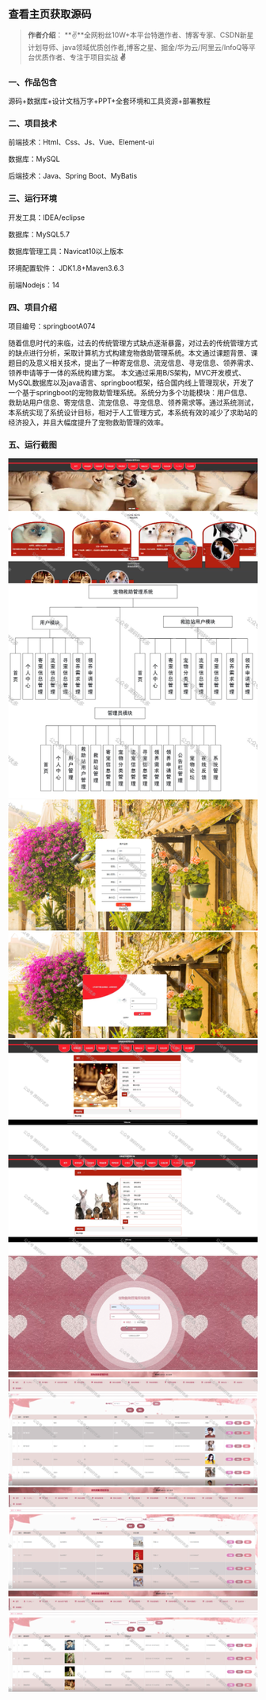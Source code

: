  
## 查看主页获取源码

> **作者介绍**： **✌**全网粉丝10W+本平台特邀作者、博客专家、CSDN新星计划导师、java领域优质创作者,博客之星、掘金/华为云/阿里云/InfoQ等平台优质作者、专注于项目实战 **✌**

  

### 一、作品包含

源码+数据库+设计文档万字+PPT+全套环境和工具资源+部署教程

### 二、项目技术

前端技术：Html、Css、Js、Vue、Element-ui

数据库：MySQL

后端技术：Java、Spring Boot、MyBatis

  

### 三、运行环境

开发工具：IDEA/eclipse

数据库：MySQL5.7

数据库管理工具：Navicat10以上版本

环境配置软件： JDK1.8+Maven3.6.3

前端Nodejs：14

  

### 四、项目介绍
项目编号：springbootA074

随着信息时代的来临，过去的传统管理方式缺点逐渐暴露，对过去的传统管理方式的缺点进行分析，采取计算机方式构建宠物救助管理系统。本文通过课题背景、课题目的及意义相关技术，提出了一种寄宠信息、流宠信息、寻宠信息、领养需求、领养申请等于一体的系统构建方案。
本文通过采用B/S架构，MVC开发模式、MySQL数据库以及java语言、springboot框架，结合国内线上管理现状，开发了一个基于springboot的宠物救助管理系统。系统分为多个功能模块：用户信息、救助站用户信息、寄宠信息、流宠信息、寻宠信息、领养需求等。通过系统测试，本系统实现了系统设计目标，相对于人工管理方式，本系统有效的减少了求助站的经济投入，并且大幅度提升了宠物救助管理的效率。

### 五、运行截图

![1.png](./1.png)
![2.png](./2.png)
![3.png](./3.png)
![4.png](./4.png)
![5.png](./5.png)
![6.png](./6.png)
![7.png](./7.png)
![8.png](./8.png)
![9.png](./9.png)
![10.png](./10.png)




  
